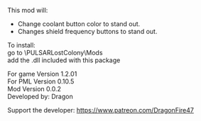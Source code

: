 This mod will:  
- Change coolant button color to stand out.  
- Changes shield frequency buttons to stand out.

To install:  
go to \PULSARLostColony\Mods  
add the .dll included with this package

For game Version 1.2.01  
For PML Version 0.10.5  
Mod Version 0.0.2  
Developed by: Dragon

Support the developer: https://www.patreon.com/DragonFire47
